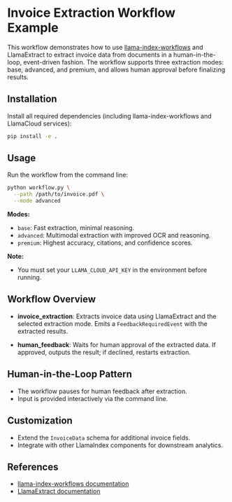 # Invoice Extraction Workflow Example

This workflow demonstrates how to use [llama-index-workflows](https://github.com/run-llama/llama-index-workflows) and LlamaExtract to extract invoice data from documents in a human-in-the-loop, event-driven fashion. The workflow supports three extraction modes: base, advanced, and premium, and allows human approval before finalizing results.

## Installation

Install all required dependencies (including llama-index-workflows and LlamaCloud services):

```bash
pip install -e .
```

## Usage

Run the workflow from the command line:

```bash
python workflow.py \
  --path /path/to/invoice.pdf \
  --mode advanced
```

**Modes:**

- `base`: Fast extraction, minimal reasoning.
- `advanced`: Multimodal extraction with improved OCR and reasoning.
- `premium`: Highest accuracy, citations, and confidence scores.

**Note:**

- You must set your `LLAMA_CLOUD_API_KEY` in the environment before running.

## Workflow Overview

- **invoice_extraction**:
  Extracts invoice data using LlamaExtract and the selected extraction mode.
  Emits a `FeedbackRequiredEvent` with the extracted results.

- **human_feedback**:
  Waits for human approval of the extracted data.
  If approved, outputs the result; if declined, restarts extraction.

## Human-in-the-Loop Pattern

- The workflow pauses for human feedback after extraction.
- Input is provided interactively via the command line.

## Customization

- Extend the `InvoiceData` schema for additional invoice fields.
- Integrate with other LlamaIndex components for downstream analytics.

## References

- [llama-index-workflows documentation](https://github.com/run-llama/llama-index-workflows)
- [LlamaExtract documentation](https://docs.cloud.llamaindex.ai/llamaextract/getting_started)
